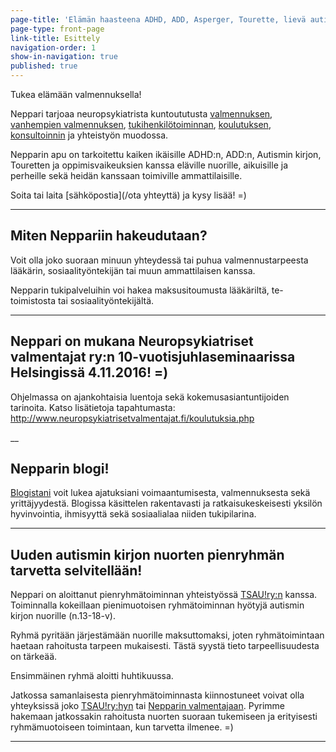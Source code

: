 ```yaml
---
page-title: 'Elämän haasteena ADHD, ADD, Asperger, Tourette, lievä autismi?'
page-type: front-page
link-title: Esittely
navigation-order: 1
show-in-navigation: true
published: true
---
```













Tukea elämään valmennuksella!

Neppari tarjoaa neuropsykiatrista kuntoututusta [valmennuksen](/valmennus), [vanhempien valmennuksen](/vanhempien-valmennus), [tukihenkilötoiminnan](/ammatillinen-tukihenkilotoiminta), [koulutuksen](/konsultointi-ja-koulutus), [konsultoinnin](/konsultointi-ja-koulutus) ja yhteistyön muodossa.

Nepparin apu on tarkoitettu kaiken ikäisille ADHD:n, ADD:n, Autismin kirjon, Touretten ja oppimisvaikeuksien kanssa eläville nuorille, aikuisille ja perheille sekä heidän kanssaan toimiville ammattilaisille.

Soita tai laita [sähköpostia](/ota yhteyttä) ja kysy lisää! =)

___

## Miten Neppariin hakeudutaan?

Voit olla joko suoraan minuun yhteydessä tai puhua valmennustarpeesta lääkärin, sosiaalityöntekijän tai muun ammattilaisen kanssa.

Nepparin tukipalveluihin voi hakea maksusitoumusta lääkäriltä, te-toimistosta tai sosiaalityöntekijältä.

___


## Neppari on mukana Neuropsykiatriset valmentajat ry:n 10-vuotisjuhlaseminaarissa Helsingissä 4.11.2016! =)

Ohjelmassa on ajankohtaisia luentoja sekä kokemusasiantuntijoiden tarinoita.
Katso lisätietoja tapahtumasta: http://www.neuropsykiatrisetvalmentajat.fi/koulutuksia.php

__

## Nepparin blogi!

[Blogistani](/blogi) voit lukea ajatuksiani voimaantumisesta, valmennuksesta sekä yrittäjyydestä. Blogissa käsittelen rakentavasti ja ratkaisukeskeisesti yksilön hyvinvointia, ihmisyyttä sekä sosiaalialaa niiden tukipilarina.

___

## Uuden autismin kirjon nuorten pienryhmän tarvetta selvitellään!

Neppari on aloittanut pienryhmätoiminnan yhteistyössä [TSAU!ry:n](http://www.tsau.net/) kanssa.
Toiminnalla kokeillaan pienimuotoisen ryhmätoiminnan hyötyjä autismin kirjon nuorille (n.13-18-v).

Ryhmä pyritään järjestämään nuorille maksuttomaksi, joten ryhmätoimintaan haetaan rahoitusta tarpeen mukaisesti. Tästä syystä tieto tarpeellisuudesta on tärkeää.

Ensimmäinen ryhmä aloitti huhtikuussa.

Jatkossa samanlaisesta pienryhmätoiminnasta kiinnostuneet voivat olla yhteyksissä joko [TSAU!ry:hyn](http://www.tsau.net/) tai [Nepparin valmentajaan](/ota-yhteytta). Pyrimme hakemaan jatkossakin rahoitusta nuorten suoraan tukemiseen ja erityisesti ryhmämuotoiseen toimintaan, kun tarvetta ilmenee. =)

___

